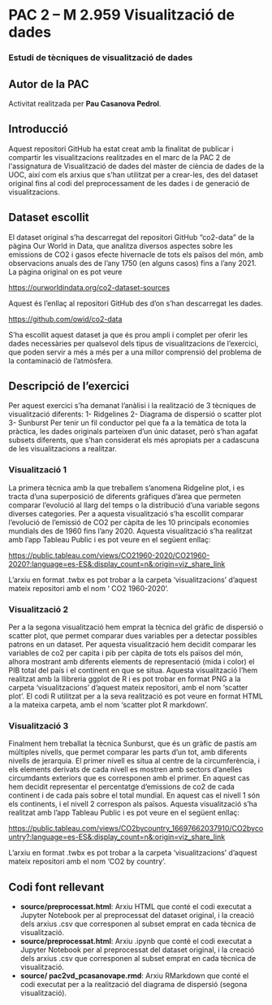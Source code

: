 # PAC 2 – M 2.959 Visualització de dades
### Estudi de tècniques de visualització de dades


## Autor de la PAC
Activitat realitzada per **Pau Casanova Pedrol**.


## Introducció
Aquest repositori GitHub ha estat creat amb la finalitat de publicar i compartir les visualitzacions realitzades en el marc de la PAC 2 de l'assignatura de Visualització de dades del màster de ciència de dades de la UOC, així com els arxius que s’han utilitzat per a crear-les, des del dataset original fins al codi del preprocessament de les dades i de generació de visualitzacions.


## Dataset escollit
El dataset original s’ha descarregat del repositori GitHub “co2-data” de la pàgina Our World in Data, que analitza diversos aspectes sobre les emissions de CO2 i gasos efecte hivernacle de tots els països del món, amb observacions anuals des de l’any 1750 (en alguns casos) fins a l’any 2021. La pàgina original on es pot veure

https://ourworldindata.org/co2-dataset-sources

Aquest és l’enllaç al repositori GitHub des d’on s’han descarregat les dades.

https://github.com/owid/co2-data

S’ha escollit aquest dataset ja que és prou ampli i complet per oferir les dades necessàries per qualsevol dels tipus de visualitzacions de l’exercici, que poden servir a més a més per a una millor comprensió del problema de la contaminació de l’atmòsfera.


## Descripció de l’exercici
Per aquest exercici s’ha demanat l’anàlisi i la realització de 3 tècniques de visualització diferents:
1-	Ridgelines
2-	Diagrama de dispersió o scatter plot
3-	Sunburst
Per tenir un fil conductor pel que fa a la temàtica de tota la pràctica, les dades originals parteixen d’un únic dataset, però s’han agafat subsets diferents, que s’han considerat els més apropiats per a cadascuna de les visualitzacions a realitzar.


### Visualització 1
La primera tècnica amb la que treballem s’anomena Ridgeline plot, i es tracta d’una superposició de diferents gràfiques d’àrea que permeten comparar l’evolució al llarg del temps o la distribució d’una variable segons diverses categories.
Per a aquesta visualització s’ha escollit comparar l’evolució de l’emissió de CO2 per càpita de les 10 principals economies mundials des de 1960 fins l’any 2020.
Aquesta visualització s’ha realitzat amb l’app Tableau Public i es pot veure en el següent enllaç:

https://public.tableau.com/views/CO21960-2020/CO21960-2020?:language=es-ES&:display_count=n&:origin=viz_share_link

L’arxiu en format .twbx es pot trobar a la carpeta ‘visualitzacions’ d’aquest mateix repositori amb el nom ‘ CO2 1960-2020’.


### Visualització 2
Per a la segona visualització hem emprat la tècnica del gràfic de dispersió o scatter plot, que permet comparar dues variables per a detectar possibles patrons en un dataset.
Per aquesta visualització hem decidit comparar les variables de co2 per capita i pib per càpita de tots els països del món, alhora mostrant amb diferents elements de representació (mida i color) el PIB total del país i el continent en que se situa.
Aquesta visualització l’hem realitzat amb la llibreria ggplot de R i es pot trobar en format PNG a la carpeta ‘visualitzacions’ d’aquest mateix repositori, amb el nom ‘scatter plot’. El codi R utilitzat per a la seva realització es pot veure en format HTML a la mateixa carpeta, amb el nom ‘scatter plot R markdown’.


### Visualització 3
Finalment hem treballat la tècnica Sunburst, que és un gràfic de pastís am múltiples nivells, que permet comparar les parts d’un tot, amb diferents nivells de jerarquia. El primer nivell es situa al centre de la circumferència, i els elements derivats de cada nivell es mostren amb sectors d’anelles circumdants exteriors que es corresponen amb el primer. 
En aquest cas hem decidit representar el percentatge d’emissions de co2 de cada continent i de cada país sobre el total mundial. En aquest cas el nivell 1 són els continents, i el nivell 2 correspon als països. 
Aquesta visualització s’ha realitzat amb l’app Tableau Public i es pot veure en el següent enllaç:

https://public.tableau.com/views/CO2bycountry_16697662037910/CO2bycountry?:language=es-ES&:display_count=n&:origin=viz_share_link

L’arxiu en format .twbx es pot trobar a la carpeta ‘visualitzacions’ d’aquest mateix repositori amb el nom ‘CO2 by country’.


## Codi font rellevant
* **source/preprocessat.html**: Arxiu HTML que conté el codi executat a Jupyter Notebook per al preprocessat del dataset original, i la creació dels arxius .csv que corresponen al subset emprat en cada tècnica de visualització.
* **source/preprocessat.html**: Arxiu .ipynb que conté el codi executat a Jupyter Notebook per al preprocessat del dataset original, i la creació dels arxius .csv que corresponen al subset emprat en cada tècnica de visualització.
* **source/ pac2vd_pcasanovape.rmd**: Arxiu RMarkdown que conté el codi executat per a la realització del diagrama de dispersió (segona visualització).

